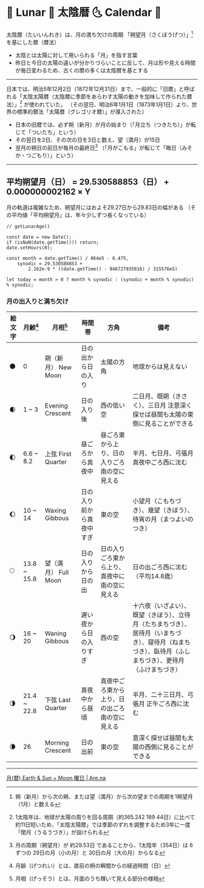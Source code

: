 # 🌚 Lunar 🌛 太陰暦 🌜 Calendar 🌝

太陰暦（たいいんれき）は、月の満ち欠けの周期 「朔望月（さくぼうげつ）」[^1] を基にした暦（暦法）

[^1]:朔（新月）から次の朔、または望（満月）から次の望までの周期を1朔望月（1月）と数える

* 太陰とは太陽に対して用いられる「月」を指す言葉
* 昨日と今日の太陽の違いが分かりづらいことに反して、月は形や見える時間が毎日変わるため、古くの暦の多くは太陰暦を基とする

* * *

日本では、明治5年12月2日（1872年12月31日）まで、一般的に「旧暦」と呼ばれる「太陰太陽暦（太陰暦に季節をあらわす太陽の動きを加味して作られた暦法）」[^2] が使われていた。
（その翌日、明治6年1月1日（1873年1月1日）より、世界の標準的暦法「太陽暦（グレゴリオ暦）」が導入された）

[^2]:1太陰年は、地球が太陽の周りを回る周期（約365.242 189 44日）に比べて約11日短いため、「太陰太陽暦」では季節のずれを調整するため3年に一度「閏月（うるうづき）」が設けられる

* 日本の旧暦では、必ず朔（新月）が月の始まり（「月立ち（つきたち）」が転じて「ついたち」という）
* その翌日を2日、その次の日を3日と数え、望（満月）が15日
* 翌月の朔日の前日が毎月の最終日[^3] （「月がこもる」が転じて「晦日（みそか・つごもり）」という）

[^3]:月の周期（朔望月）が 約29.53日 であることから、1太陰年（354日）は 6ずつの 29日の月（小の月）と 30日の月（大の月）からなる
___

## 平均朔望月（日） = 29.530588853（日） + 0.000000002162 × Y

月の軌道は複雑なため、朔望月にはおよそ29.27日から29.83日の幅がある
（その平均値「平均朔望月」は、年々少しずつ長くなっている）

```
// getLunarAge()

const date = new Date();
if (isNaN(date.getTime())) return;
date.setHours(0);

const month = date.getTime() / 864e5 - 6.475,
    synodic = 29.530588853 +
        2.162e-9 * ((date.getTime() - 946727935816) / 315576e5)

let today = month > 0 ? month % synodic : (synodic + month % synodic) % synodic;
```

### 月の出入りと満ち欠け

| 絵文字 | 月齢[^4] | 月相[^5] | 時間帯 | 方角 | 備考 |
| ---- | ---- | ---- | ---- | ---- | ---- |
| 🌑 | 0 | 朔（新月） New Moon | 日の出から日の入り | 太陽の方角 | 地球からは見えない |
| 🌒 | 1 ~ 3 | Evening Crescent | 日の入り後 | 西の低い空 | 二日月、既朔（きさく）、三日月 注意深く探せば昼間も太陽の東側に見ることができる |
| 🌓 | 6.6 ~ 8.2 | 上弦 First Quarter | 昼ごろから真夜中 | 昼ごろ東から上り、日の入りごろ南の空に見える | 半月、七日月、弓張月 真夜中ごろ西に沈む |
| 🌔 | 10 ~ 14 | Waxing Gibbous | 日の入り前から真夜中すぎ | 東の空 | 小望月（こもちづき）、幾望（きぼう）、待宵の月（まつよいのつき） |
| 🌕 | 13.8 ~ 15.8 | 望（満月） Full Moon | 日の入りから日の出 | 日の入りごろ東から上り、真夜中に南の空に見える | 日の出ごろ西に沈む（平均14.8歳） |
| 🌖 | 16 ~ 20 | Waning Gibbous | 遅い夜から日の入りすぎ | 西の空 | 十六夜（いざよい）、既望（きぼう）、立待月（たちまちづき）、居待月（いまちづき）、寝待月（ねまちづき）、臥待月（ふしまちづき）、更待月（ふけまちづき） |
| 🌗 | 21.4 ~ 22.8 | 下弦 Last Quarter | 真夜中から昼頃 | 真夜中ごろ東から上り、日の出ごろ南の空に見える | 半月、二十三日月、弓張月 正午ごろ西に沈む |
| 🌘 | 26 | Morning Crescent | 日の出前 | 東の空 | 意深く探せば昼間も太陽の西側に見ることができる |

[^4]:月齢（げつれい）とは、直前の朔の瞬間からの経過時間（日）
[^5]:月相（げっそう）とは、月面のうち輝いて見える部分の様相

* * *
[月(暦) Earth & Sun + Moon 曜日 | Are.na](https://www.are.na/cc-group/earth-sun-moon)
